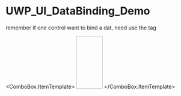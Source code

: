 # UWP_UI_DataBinding_Demo

remember if one control want to bind a dat, need use the tag 
                
<ComboBox.ItemTemplate>
   <DataTemplate x:DataType="data:BookCover">
          <StackPanel>
            <Image Width="70" Height="140" Source="{x:Bind ImageCover}"></Image>
          </StackPanel>
    </DataTemplate>
</ComboBox.ItemTemplate>


